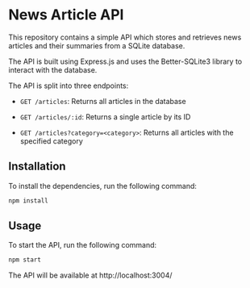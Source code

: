 # News Article API

This repository contains a simple API which stores and retrieves news articles and their summaries from a SQLite database.

The API is built using Express.js and uses the Better-SQLite3 library to interact with the database.

The API is split into three endpoints:

- `GET /articles`: Returns all articles in the database

- `GET /articles/:id`: Returns a single article by its ID

- `GET /articles?category=<category>`: Returns all articles with the specified category


## Installation 

To install the dependencies, run the following command:

```bash
npm install
```        

## Usage                

To start the API, run the following command:

```bash
npm start
``` 

The API will be available at http://localhost:3004/

    


